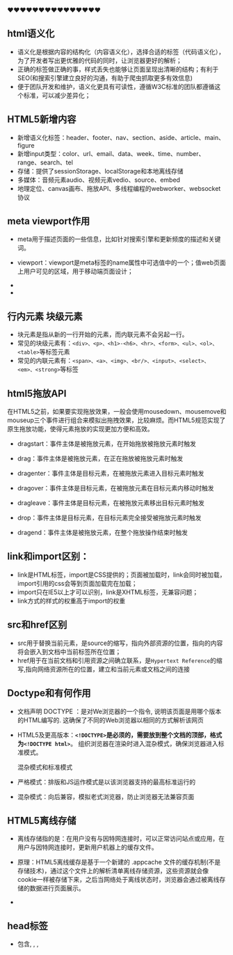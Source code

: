 ♥♥♥♥♥♥♥♥♥♥♥♥♥♥♥

## html语义化

- 语义化是根据内容的结构化（内容语义化），选择合适的标签（代码语义化），为了开发者写出更优雅的代码的同时，让浏览器更好的解析；
- 正确的标签做正确的事，样式丢失也能够让页面呈现出清晰的结构；有利于SEO(和搜索引擎建立良好的沟通，有助于爬虫抓取更多有效信息)
- 便于团队开发和维护，语义化更具有可读性，遵循W3C标准的团队都遵循这个标准，可以减少差异化；

## HTML5新增内容

- 新增语义化标签：header、footer、nav、section、aside、article、main、figure
- 新增input类型：color、url、email、data、week、time、number、range、search、tel
- 存储：提供了sessionStorage、localStorage和本地离线存储
- 多媒体：音频元素audio、视频元素vedio、source、embed
- 地理定位、canvas画布、拖放API、多线程编程的webworker、websocket协议

## meta viewport作用

- meta用于描述页面的一些信息，比如针对搜索引擎和更新频度的描述和关键词。

- viewport：viewport是meta标签的name属性中可选值中的一个；值web页面上用户可见的区域，用于移动端页面设计；

- <meta name="viewport" content="width=device-width, initial-scale=1, maximum-scale=1">

- 

## 行内元素 块级元素

- 块元素是指从新的一行开始的元素，而内联元素不会另起一行。
- 常见的块级元素有：`<div>、<p>、<h1>-<h6>、<hr>、<form>、<ul>、<ol>、<table>`等标签元素
-  常见的内联元素有：`<span>、<a>、<img>、<br/>、<input>、<select>、<em>、<strong>`等标签

## html5拖放API

在HTML5之前，如果要实现拖放效果，一般会使用mousedown、mousemove和mouseup三个事件进行组合来模拟出拖拽效果，比较麻烦。而HTML5规范实现了原生拖放功能，使得元素拖放的实现更加方便和高效。

- dragstart：事件主体是被拖放元素，在开始拖放被拖放元素时触发

- drag：事件主体是被拖放元素，在正在拖放被拖放元素时触发

- dragenter：事件主体是目标元素，在被拖放元素进入目标元素时触发

- dragover：事件主体是目标元素，在被拖放元素在目标元素内移动时触发

- dragleave：事件主体是目标元素，在被拖放元素移出目标元素时触发

- drop：事件主体是目标元素，在目标元素完全接受被拖放元素时触发

- dragend：事件主体是被拖放元素，在整个拖放操作结束时触发

## link和import区别：

- link是HTML标签，import是CSS提供的；页面被加载时，link会同时被加载，import引用的css会等到页面加载完在加载；
- import只在IE5以上才可以识别，link是XHTML标签，无兼容问题；
- link方式的样式的权重高于import的权重

## src和href区别

- src用于替换当前元素，是source的缩写，指向外部资源的位置，指向的内容将会嵌入到文档中当前标签所在位置；
- href用于在当前文档和引用资源之间确立联系，是`Hypertext Reference`的缩写,指向网络资源所在的位置，建立和当前元素或文档之间的连接

## Doctype和<!Doctype html>有何作用

- 文档声明 DOCTYPE ：是对We浏览器的一个指令, 说明该页面是用哪个版本的HTML编写的. 这确保了不同的Web浏览器以相同的方式解析该网页

- HTML5及更高版本：**`<!DOCTYPE>`是必须的，需要放到整个文档的顶部，格式为`<!DOCTYPE html>`**。 组织浏览器在渲染时进入混杂模式，确保浏览器进入标准模式。

  混杂模式和标准模式

- 严格模式：排版和JS运作模式是以该浏览器支持的最高标准运行的

- 混杂模式：向后兼容，模拟老式浏览器，防止浏览器无法兼容页面

## HTML5离线存储

- 离线存储指的是：在用户没有与因特网连接时，可以正常访问站点或应用，在用户与因特网连接时，更新用户机器上的缓存文件。
- 原理：HTML5离线缓存是基于一个新建的 .appcache 文件的缓存机制(不是存储技术)，通过这个文件上的解析清单离线存储资源，这些资源就会像cookie一样被存储下来，之后当网络处于离线状态时，浏览器会通过被离线存储的数据进行页面展示。

- 

## head标签

- 包含<base>, <link>, <meta>, <script>, <style>, 以及 <title>。
- 其中title时head部分中唯一必需的元素。
- 作用：加载网站的样式；加载和运行脚本；为搜索提供关键字，文档描述，帮助做SEO；设定viewport，告诉设备如何进行渲染；

## meta属性

**1.Keywords (关键字)**

说明：告诉搜索引擎你网页的关键字是什么。

用法：<meta name="keywords" content="SEO优化,SEO优化教程,网站优化,搜索引擎优化教程">

**2.Description (网页描述)**

 说明：Description用来告诉搜索引擎你的网页主要内容。

用法：<meta name="description" content="学习研究搜索引擎优化网提供专业的SEO优化教程，收集整理SEO优化文章、SEO优化工具，为网络营销贡献出自己的一份力量。" />

**3.Robots (机器人向导)**

 说明：Robots用来告诉搜索机器人哪些页面需要索引，哪些页面不需要索引。Content的参数有all、none、index、noindex、follow、nofollow。默认是all。

 用法：<meta name="robots" content="All|None|Index|Noindex|Follow|Nofollow">

 all：文件将被检索，且页面上的链接可以被查询；

 none：文件将不被检索，且页面上的链接不可以被查询；(和 "noindex, no follow" 起相同作用)

 index：文件将被检索；（让robot/spider登录）

 follow：页面上的链接可以被查询；

 noindex：文件将不被检索，但页面上的链接可以被查询；(不让robot/spider登录)

nofollow：文件将不被检索，页面上的链接可以被查询。(不让robot/spider顺着此页的连接往下探找) 

**4.Author (作者)**

 说明：标注网页的作者或制作组

 用法：<meta name="author" content="mycodewind，mycodewind@qq.com">

注意：Content可以是：你或你的制作组的名字,或Email

**5.Copyright (版权)**

 说明：标注版权

 用法：<meta name="copyright" content="本网站版权归CSDN所有">

**6.charset** 

规定 HTML 文档的字符编码：例如常用的charset="UTF-8"

## 一些标签

- label标签：为鼠标用户改进了可用性，当用户点击标签中的文本时，浏览器就会自动将焦点转到和该标签相关联的控件上；
- 
